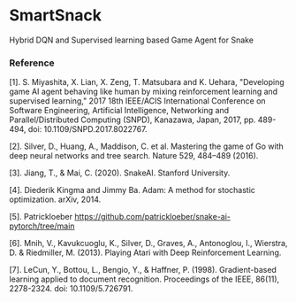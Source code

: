 # SmartSnack
Hybrid DQN and Supervised learning based Game Agent for Snake




### Reference
[1]. S. Miyashita, X. Lian, X. Zeng, T. Matsubara and K. Uehara, "Developing game AI agent behaving like human by mixing reinforcement learning and supervised learning," 2017 18th IEEE/ACIS International Conference on Software Engineering, Artificial Intelligence, Networking and Parallel/Distributed Computing (SNPD), Kanazawa, Japan, 2017, pp. 489-494, doi: 10.1109/SNPD.2017.8022767.

[2]. Silver, D., Huang, A., Maddison, C. et al. Mastering the game of Go with deep neural networks and tree search. Nature 529, 484–489 (2016). 

[3]. Jiang, T., & Mai, C. (2020). SnakeAI. Stanford University.

[4]. Diederik Kingma and Jimmy Ba. Adam: A method for stochastic optimization. arXiv, 2014.

[5]. Patrickloeber https://github.com/patrickloeber/snake-ai-pytorch/tree/main

[6]. Mnih, V., Kavukcuoglu, K., Silver, D., Graves, A., Antonoglou, I., Wierstra, D. & Riedmiller, M. (2013). Playing Atari with Deep Reinforcement Learning.

[7]. LeCun, Y., Bottou, L., Bengio, Y., & Haffner, P. (1998). Gradient-based learning applied to document recognition. Proceedings of the IEEE, 86(11), 2278-2324. doi: 10.1109/5.726791.

